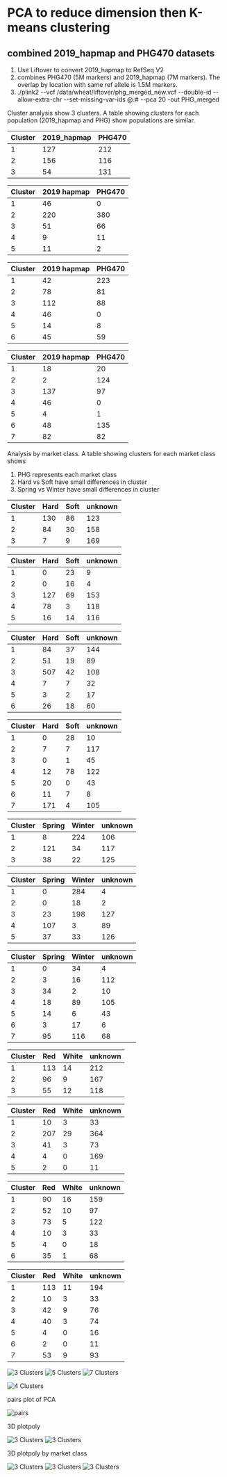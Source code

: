 # PCA to reduce dimension then K-means clustering

## combined 2019_hapmap and PHG470 datasets

1. Use Liftover to convert 2019_hapmap to RefSeq V2
2. combines PHG470 (5M markers) and 2019_hapmap (7M markers). The overlap by location with same ref allele is 1.5M markers.
3. ./plink2 --vcf /data/wheat/liftover/phg_merged_new.vcf --double-id --allow-extra-chr --set-missing-var-ids @:# --pca 20 -out PHG_merged

Cluster analysis show 3 clusters. A table showing clusters for each population (2019_hapmap and PHG) show populations are similar.

| Cluster | 2019_hapmap | PHG470 |
|---------|-------------|--------|
| 1       | 127         | 212    | 
| 2       | 156         | 116    |
| 3       | 54          | 131    | 

| Cluster | 2019 hapmap | PHG470 |
|---------|-------------|--------|
| 1       | 46          | 0      |
| 2       | 220         | 380    |
| 3       | 51          | 66     |
| 4       | 9           | 11     |
| 5       | 11          | 2      |

| Cluster | 2019 hapmap | PHG470 |
|---------|-------------|--------|
| 1       | 42          | 223    |
| 2       | 78          | 81     |
| 3       | 112         | 88     |
| 4       | 46          | 0      |
| 5       | 14          | 8      |
| 6       | 45          | 59     |

| Cluster | 2019 hapmap | PHG470 |
|---------|-------------|--------|
| 1       | 18          | 20     |
| 2       | 2           | 124    |
| 3       | 137         | 97     |
| 4       | 46          | 0      |
| 5       | 4           | 1      |
| 6       | 48          | 135    |
| 7       | 82          | 82     |

Analysis by market class. A table showing clusters for each market class shows
1. PHG represents each market class
2. Hard vs Soft have small differences in cluster
3. Spring vs Winter have small differences in cluster


| Cluster |  Hard | Soft | unknown |
|---------|-------|------|---------|
| 1       |  130  | 86   | 123     |
| 2       |  84   | 30   | 158     |
| 3       |  7    | 9    | 169     |

| Cluster |  Hard | Soft | unknown |
|---------|-------|------|---------|
| 1       |  0    | 23   | 9       |
| 2       |  0    | 16   | 4       |
| 3       |  127  | 69   | 153     |
| 4       |  78   | 3    | 118     |
| 5       |  16   | 14   | 116     |

| Cluster |  Hard | Soft | unknown |
|---------|-------|------|---------|
| 1       |  84   | 37   | 144     |
| 2       |  51   | 19   | 89      |
| 3       |  507  | 42   | 108     |
| 4       |  7    | 7    | 32      |
| 5       |  3    | 2    | 17      |
| 6       |  26   | 18   | 60      |

| Cluster | Hard  | Soft | unknown |
|---------|-------|------|---------|
| 1       |  0    | 28   |  10     |
| 2       |  7    | 7    |  117    |
| 3       |  0    | 1    |  45     |
| 4       |  12   | 78   |  122    |
| 5       |  20   | 0    |  43     |
| 6       |  11   | 7    |  8      |
| 7       |  171  | 4    |  105    |


| Cluster | Spring | Winter | unknown |
| --------|--------|--------|---------|
| 1       |  8     | 224    | 106     |
| 2       |  121   | 34     | 117     |
| 3       |  38    | 22     | 125     |

| Cluster | Spring | Winter | unknown |
| --------|--------|--------|---------|
| 1       |  0     | 284    | 4       |
| 2       |  0     | 18     | 2       |
| 3       |  23    | 198    | 127     |
| 4       |  107   | 3      | 89      |
| 5       |  37    | 33     | 126     |

| Cluster | Spring | Winter | unknown |
| --------|--------|--------|---------|
| 1       |  0     | 34     | 4       |
| 2       |  3     | 16     | 112     |
| 3       |  34    | 2      | 10      |
| 4       |  18    | 89     | 105     |
| 5       |  14    | 6      | 43      |
| 6       |  3     | 17     | 6       |
| 7       |  95    | 116    | 68      |


| Cluster |  Red   | White | unknown |
|---------|--------|-------|---------|
| 1       |  113   | 14    | 212     |
| 2       |  96    | 9     | 167     |
| 3       |  55    | 12    | 118     |

| Cluster |  Red   | White | unknown |
|---------|--------|-------|---------|
| 1       |  10    | 3     | 33      |
| 2       |  207   | 29    | 364     |
| 3       |  41    | 3     | 73      |
| 4       |  4     | 0     | 169     |
| 5       |  2     | 0     | 11      |

| Cluster |  Red   | White | unknown |
|---------|--------|-------|---------|
| 1       |  90    | 16    | 159     |
| 2       |  52    | 10    | 97      |
| 3       |  73    | 5     | 122     |
| 4       |  10    | 3     | 33      |
| 5       |  4     | 0     | 18      |
| 6       |  35    | 1     | 68      |

| Cluster |  Red   | White | unknown |
|---------|--------|-------|---------|
| 1       |  113   | 11    | 194     |
| 2       |  10    | 3     | 33      |
| 3       |  42    | 9     | 76      |
| 4       |  40    | 3     | 74      |
| 5       |  4     | 0     | 16      |
| 6       |  2     | 0     | 11      |
| 7       |  53    | 9     | 93      |

![3 Clusters](https://github.com/TriticeaeToolbox/PHGv2/blob/main/cluster-merged/images/PHG_merged_3c.png)
![5 Clusters](https://github.com/TriticeaeToolbox/PHGv2/blob/main/cluster-merged/images/PHG_merged_5c.png)
![7 Clusters](https://github.com/TriticeaeToolbox/PHGv2/blob/main/cluster-merged/images/PHG_merged_7c.png)

![4 Clusters](https://github.com/TriticeaeToolbox/PHGv2/blob/main/cluster-merged/images/PHG_merged_text.png)

pairs plot of PCA

![pairs](https://github.com/TriticeaeToolbox/PHGv2/blob/main/cluster-merged/images/cluster_merged_ggpairs.png)

3D plotpoly

![3 Clusters](https://github.com/TriticeaeToolbox/PHGv2/blob/main/cluster-merged/images/phg_merged_3dclus.png)
![3 Clusters](https://github.com/TriticeaeToolbox/PHGv2/blob/main/cluster-merged/images/phg_merged_3dpop.png)

3D plotpoly by market class

![3 Clusters](https://github.com/TriticeaeToolbox/PHGv2/blob/main/cluster-merged/images/phg_merged_hardness.png)
![3 Clusters](https://github.com/TriticeaeToolbox/PHGv2/blob/main/cluster-merged/images/phg_merged_oolor.png)
![3 Clusters](https://github.com/TriticeaeToolbox/PHGv2/blob/main/cluster-merged/images/phg_merged_season.png)
